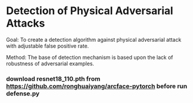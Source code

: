# Detection of Physical Adversarial Attacks

Goal: To create a detection algorithm against physical adversarial attack with adjustable false positive rate.

Method: The base of detection mechanism is based upon the lack of robustness of adversarial examples. 

### download resnet18_110.pth from https://github.com/ronghuaiyang/arcface-pytorch before run defense.py
